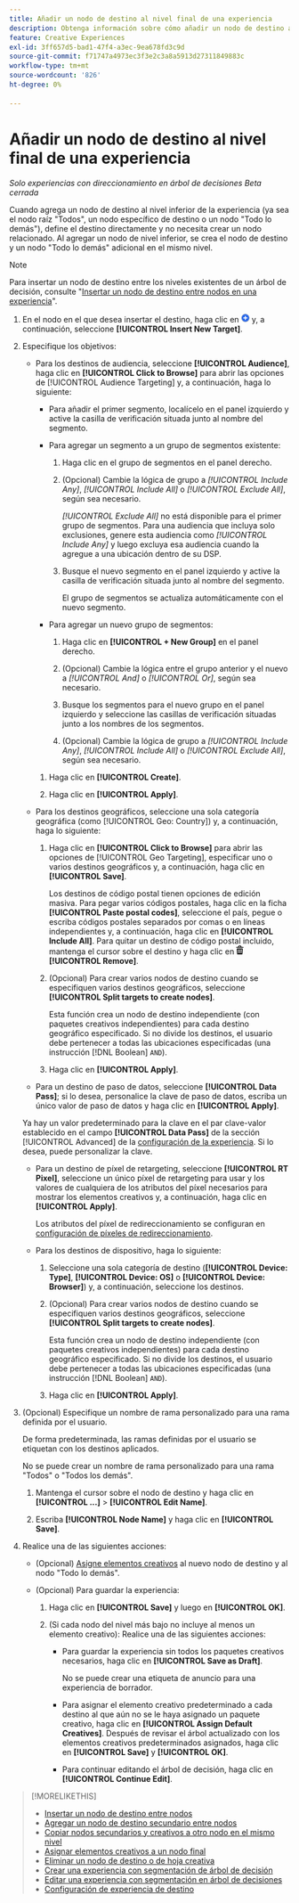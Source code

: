```yaml
---
title: Añadir un nodo de destino al nivel final de una experiencia
description: Obtenga información sobre cómo añadir un nodo de destino al nivel de destino final de una experiencia publicitaria.
feature: Creative Experiences
exl-id: 3ff657d5-bad1-47f4-a3ec-9ea678fd3c9d
source-git-commit: f71747a4973ec3f3e2c3a8a5913d27311849883c
workflow-type: tm+mt
source-wordcount: '826'
ht-degree: 0%

---
```


# Añadir un nodo de destino al nivel final de una experiencia

*Solo experiencias con direccionamiento en árbol de decisiones*
*Beta cerrada*

Cuando agrega un nodo de destino al nivel inferior de la experiencia (ya sea el nodo raíz &quot;Todos&quot;, un nodo específico de destino o un nodo &quot;Todo lo demás&quot;), define el destino directamente y no necesita crear un nodo relacionado. Al agregar un nodo de nivel inferior, se crea el nodo de destino y un nodo &quot;Todo lo demás&quot; adicional en el mismo nivel.

>[!NOTE]
>
>Para insertar un nodo de destino entre los niveles existentes de un árbol de decisión, consulte &quot;[Insertar un nodo de destino entre nodos en una experiencia](experience-target-node-add-inner.md)&quot;.

<!-- 1. [ways to get to the decision tree] -->

1. En el nodo en el que desea insertar el destino, haga clic en ![Agregar](/help/creative/assets/add.png "Agregar") y, a continuación, seleccione **[!UICONTROL Insert New Target]**.

1. Especifique los objetivos:

   * Para los destinos de audiencia, seleccione **[!UICONTROL Audience]**, haga clic en **[!UICONTROL Click to Browse]** para abrir las opciones de [!UICONTROL Audience Targeting] y, a continuación, haga lo siguiente:

      * Para añadir el primer segmento, localícelo en el panel izquierdo y active la casilla de verificación situada junto al nombre del segmento.

      * Para agregar un segmento a un grupo de segmentos existente:

         1. Haga clic en el grupo de segmentos en el panel derecho.

         1. (Opcional) Cambie la lógica de grupo a *[!UICONTROL Include Any]*, *[!UICONTROL Include All]* o *[!UICONTROL Exclude All]*, según sea necesario.

            *[!UICONTROL Exclude All]* no está disponible para el primer grupo de segmentos. Para una audiencia que incluya solo exclusiones, genere esta audiencia como *[!UICONTROL Include Any]* y luego excluya esa audiencia cuando la agregue a una ubicación dentro de su DSP.

         1. Busque el nuevo segmento en el panel izquierdo y active la casilla de verificación situada junto al nombre del segmento.

            El grupo de segmentos se actualiza automáticamente con el nuevo segmento.

      * Para agregar un nuevo grupo de segmentos:

         1. Haga clic en **[!UICONTROL + New Group]** en el panel derecho.

         1. (Opcional) Cambie la lógica entre el grupo anterior y el nuevo a *[!UICONTROL And]* o *[!UICONTROL Or]*, según sea necesario.

         1. Busque los segmentos para el nuevo grupo en el panel izquierdo y seleccione las casillas de verificación situadas junto a los nombres de los segmentos.

         1. (Opcional) Cambie la lógica de grupo a *[!UICONTROL Include Any]*, *[!UICONTROL Include All]* o *[!UICONTROL Exclude All]*, según sea necesario.

      1. Haga clic en **[!UICONTROL Create]**.

      1. Haga clic en **[!UICONTROL Apply]**.

   * Para los destinos geográficos, seleccione una sola categoría geográfica (como [!UICONTROL Geo: Country]) y, a continuación, haga lo siguiente:

      1. Haga clic en **[!UICONTROL Click to Browse]** para abrir las opciones de [!UICONTROL Geo Targeting], especificar uno o varios destinos geográficos y, a continuación, haga clic en **[!UICONTROL Save]**.

         Los destinos de código postal tienen opciones de edición masiva. Para pegar varios códigos postales, haga clic en la ficha **[!UICONTROL Paste postal codes]**, seleccione el país, pegue o escriba códigos postales separados por comas o en líneas independientes y, a continuación, haga clic en **[!UICONTROL Include All]**. Para quitar un destino de código postal incluido, mantenga el cursor sobre el destino y haga clic en ![Quitar](/help/creative/assets/delete.png "Quitar") **[!UICONTROL Remove]**.

      1. (Opcional) Para crear varios nodos de destino cuando se especifiquen varios destinos geográficos, seleccione **[!UICONTROL Split targets to create nodes]**.

         Esta función crea un nodo de destino independiente (con paquetes creativos independientes) para cada destino geográfico especificado. Si no divide los destinos, el usuario debe pertenecer a todas las ubicaciones especificadas (una instrucción [!DNL Boolean] `AND`).

      1. Haga clic en **[!UICONTROL Apply]**.

   * Para un destino de paso de datos, seleccione **[!UICONTROL Data Pass]**; si lo desea, personalice la clave de paso de datos, escriba un único valor de paso de datos y haga clic en **[!UICONTROL Apply]**.

   Ya hay un valor predeterminado para la clave en el par clave-valor establecido en el campo **[!UICONTROL Data Pass]** de la sección [!UICONTROL Advanced] de la [configuración de la experiencia](experience-settings-targeting.md). Si lo desea, puede personalizar la clave.

   * Para un destino de píxel de retargeting, seleccione **[!UICONTROL RT Pixel]**, seleccione un único píxel de retargeting para usar y los valores de cualquiera de los atributos del píxel necesarios para mostrar los elementos creativos y, a continuación, haga clic en **[!UICONTROL Apply]**.

     Los atributos del píxel de redireccionamiento se configuran en [configuración de píxeles de redireccionamiento](/help/creative/pixels/retargeting-pixel-manage.md).

   * Para los destinos de dispositivo, haga lo siguiente:

      1. Seleccione una sola categoría de destino (**[!UICONTROL Device: Type]**, **[!UICONTROL Device: OS]** o **[!UICONTROL Device: Browser]**) y, a continuación, seleccione los destinos.

      1. (Opcional) Para crear varios nodos de destino cuando se especifiquen varios destinos geográficos, seleccione **[!UICONTROL Split targets to create nodes]**.

         Esta función crea un nodo de destino independiente (con paquetes creativos independientes) para cada destino geográfico especificado. Si no divide los destinos, el usuario debe pertenecer a todas las ubicaciones especificadas (una instrucción [!DNL Boolean] `AND`).

      1. Haga clic en **[!UICONTROL Apply]**.

1. (Opcional) Especifique un nombre de rama personalizado para una rama definida por el usuario.

   De forma predeterminada, las ramas definidas por el usuario se etiquetan con los destinos aplicados.

   No se puede crear un nombre de rama personalizado para una rama &quot;Todos&quot; o &quot;Todos los demás&quot;.

   1. Mantenga el cursor sobre el nodo de destino y haga clic en **[!UICONTROL ...]** > **[!UICONTROL Edit Name]**.

   1. Escriba **[!UICONTROL Node Name]** y haga clic en **[!UICONTROL Save]**.

1. Realice una de las siguientes acciones:

   * (Opcional) [Asigne elementos creativos](experience-assign-creative-bundles.md) al nuevo nodo de destino y al nodo &quot;Todo lo demás&quot;.

   * (Opcional) Para guardar la experiencia:

      1. Haga clic en **[!UICONTROL Save]** y luego en **[!UICONTROL OK]**.

      1. (Si cada nodo del nivel más bajo no incluye al menos un elemento creativo): Realice una de las siguientes acciones:

         * Para guardar la experiencia sin todos los paquetes creativos necesarios, haga clic en **[!UICONTROL Save as Draft]**.

           No se puede crear una etiqueta de anuncio para una experiencia de borrador.

         * Para asignar el elemento creativo predeterminado a cada destino al que aún no se le haya asignado un paquete creativo, haga clic en **[!UICONTROL Assign Default Creatives]**. Después de revisar el árbol actualizado con los elementos creativos predeterminados asignados, haga clic en **[!UICONTROL Save]** y **[!UICONTROL OK]**.

         * Para continuar editando el árbol de decisión, haga clic en **[!UICONTROL Continue Edit]**.

>[!MORELIKETHIS]
>
>* [Insertar un nodo de destino entre nodos](experience-target-node-add-inner.md)
>* [Agregar un nodo de destino secundario entre nodos](experience-target-node-add-sibling.md)
>* [Copiar nodos secundarios y creativos a otro nodo en el mismo nivel](experience-target-node-copy.md)
>* [Asignar elementos creativos a un nodo final](experience-assign-creative-bundles.md)
>* [Eliminar un nodo de destino o de hoja creativa](/help/creative/experiences/experience-target-node-delete.md)
>* [Crear una experiencia con segmentación de árbol de decisión](experience-create-targeting.md)
>* [Editar una experiencia con segmentación en árbol de decisiones](experience-edit-targeting.md)
>* [Configuración de experiencia de destino](experience-settings-targeting.md)
